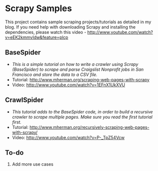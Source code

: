 Scrapy Samples
==============

This project contains sample scraping projects/tutorials as detailed in my blog. If you need help with downloading Scrapy and installing the dependencies, please watch this video - http://www.youtube.com/watch?v=eEK2kmmvIdw&feature=plcp

BaseSpider
-----------
  - _This is a simple tutorial on how to write a crawler using Scrapy (BaseSpider) to scrape and parse Craigslist Nonprofit jobs in San Francisco and store the data to a CSV file._
  - Tutorial: http://www.mherman.org/scraping-web-pages-with-scrapy
  - Video: http://www.youtube.com/watch?v=1EFnX1UkXVU

CrawlSpider
-----------
- _This tutorial adds to the BaseSpider code, in order to build a recursive crawler to scrape multiple pages. Make sure you read the first tutorial first._
- Tutorial: http://www.mherman.org/recursively-scraping-web-pages-with-scrapy/
- Video: http://www.youtube.com/watch?v=P-_TpZ54Vcw



To-do
----------
1. Add more use cases